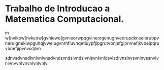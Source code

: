 # Trabalho de Introducao a Matematica Computacional.
m w[nvikow[nvkeow[gvniewo[gvnieorwpqgvineorgenugnveorupdknseiorubpvneruignekiwpguhqjvweiugvnrhfiuvhqetiuypfjipgrutvbnjefgiprvnefjkvbeipqruvbnefjipvnvsdjlvn





sdnvsdvnsdlvnlvnlvnsdvndsvndslvndslvnlsvnlvnldsvlsdlvnslnvsvnlnvssnvlvnlvnvvnlvnvnlvnlvnlv
